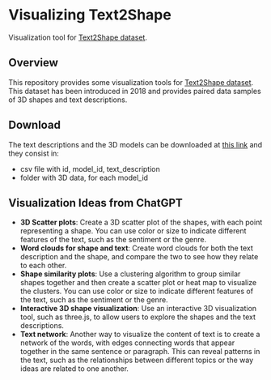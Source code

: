 # Visualizing Text2Shape
Visualization tool for [Text2Shape dataset](http://text2shape.stanford.edu/).

## Overview
This repository provides some visualization tools for [Text2Shape dataset](http://text2shape.stanford.edu/). This dataset has been introduced in 2018 and provides paired data samples of 3D shapes and text descriptions.

## Download
The text descriptions and the 3D models can be downloaded at [this link](http://text2shape.stanford.edu/) and they consist in:
* csv file with id, model_id, text_description
* folder with 3D data, for each model_id

## Visualization Ideas from ChatGPT
* **3D Scatter plots**: Create a 3D scatter plot of the shapes, with each point representing a shape. You can use color or size to indicate different features of the text, such as the sentiment or the genre.
* **Word clouds for shape and text**: Create word clouds for both the text description and the shape, and compare the two to see how they relate to each other.
* **Shape similarity plots**: Use a clustering algorithm to group similar shapes together and then create a scatter plot or heat map to visualize the clusters. You can use color or size to indicate different features of the text, such as the sentiment or the genre.
* **Interactive 3D shape visualization**: Use an interactive 3D visualization tool, such as three.js, to allow users to explore the shapes and the text descriptions.
* **Text network**: Another way to visualize the content of text is to create a network of the words, with edges connecting words that appear together in the same sentence or paragraph. This can reveal patterns in the text, such as the relationships between different topics or the way ideas are related to one another.
